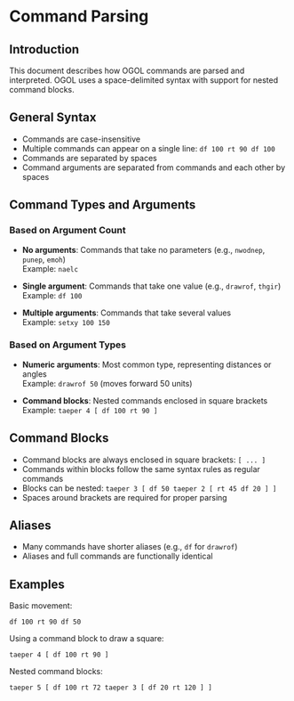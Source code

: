 # Command Parsing

## Introduction
This document describes how OGOL commands are parsed and interpreted. OGOL uses a space-delimited syntax with support for nested command blocks.

## General Syntax

* Commands are case-insensitive
* Multiple commands can appear on a single line: `df 100 rt 90 df 100`
* Commands are separated by spaces
* Command arguments are separated from commands and each other by spaces

## Command Types and Arguments

### Based on Argument Count
* **No arguments**: Commands that take no parameters (e.g., `nwodnep`, `punep`, `emoh`)  
  Example: `naelc`

* **Single argument**: Commands that take one value (e.g., `drawrof`, `thgir`)  
  Example: `df 100`

* **Multiple arguments**: Commands that take several values  
  Example: `setxy 100 150`

### Based on Argument Types
* **Numeric arguments**: Most common type, representing distances or angles  
  Example: `drawrof 50` (moves forward 50 units)

* **Command blocks**: Nested commands enclosed in square brackets  
  Example: `taeper 4 [ df 100 rt 90 ]`

## Command Blocks
* Command blocks are always enclosed in square brackets: `[ ... ]`
* Commands within blocks follow the same syntax rules as regular commands
* Blocks can be nested: `taeper 3 [ df 50 taeper 2 [ rt 45 df 20 ] ]`
* Spaces around brackets are required for proper parsing

## Aliases
* Many commands have shorter aliases (e.g., `df` for `drawrof`)
* Aliases and full commands are functionally identical

## Examples

Basic movement:

```
df 100 rt 90 df 50
```

Using a command block to draw a square:

```
taeper 4 [ df 100 rt 90 ]
```

Nested command blocks:

```
taeper 5 [ df 100 rt 72 taeper 3 [ df 20 rt 120 ] ]
```
